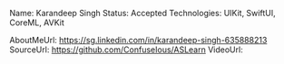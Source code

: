 Name: Karandeep Singh
Status: Accepted
Technologies: UIKit, SwiftUI, CoreML, AVKit

AboutMeUrl: https://sg.linkedin.com/in/karandeep-singh-635888213
SourceUrl: https://github.com/ConfuseIous/ASLearn
VideoUrl: 

<!---
EXAMPLE
Name: John Appleseed
Status: Submitted <or> Winner <or> Distinguished <or> Rejected
Technologies: SwiftUI, RealityKit, CoreGraphic

AboutMeUrl: https://linkedin.com/in/johnappleseed
SourceUrl: https://github.com/johnappleseed/wwdc2025
VideoUrl: https://youtu.be/ABCDE123456
-->

